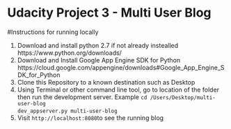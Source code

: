 # Udacity Project 3 - Multi User Blog

#Instructions for running locally
<ol>
    <li>Download and install python 2.7 if not already instealled https://www.python.org/downloads/</li>
    <li>Download and Install Google App Engine SDK for Python 
    https://cloud.google.com/appengine/downloads#Google_App_Engine_SDK_for_Python</li>
    <li>Clone this Repository to a known destination such as Desktop</li>
    <li>Using Terminal or other command line tool, go to location of the folder then run the development server. Example 
        <code>cd /Users/Desktop/multi-user-blog</code>
        </br>
        <code>dev_appserver.py multi-user-blog</code>
    </li>
    <li>Visit <code>http://localhost:8080</code>to see the running blog</li>
</ol>
